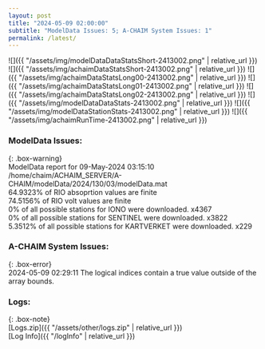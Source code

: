 ```yaml
---
layout: post
title: "2024-05-09 02:00:00"
subtitle: "ModelData Issues: 5; A-CHAIM System Issues: 1"
permalink: /latest/
---
```


![]({{ "/assets/img/modelDataDataStatsShort-2413002.png" | relative_url }})
![]({{ "/assets/img/achaimDataStatsShort-2413002.png" | relative_url }})
![]({{ "/assets/img/achaimDataStatsLong00-2413002.png" | relative_url }})
![]({{ "/assets/img/achaimDataStatsLong01-2413002.png" | relative_url }})
![]({{ "/assets/img/achaimDataStatsLong02-2413002.png" | relative_url }})
![]({{ "/assets/img/modelDataDataStats-2413002.png" | relative_url }})
![]({{ "/assets/img/modelDataStationStats-2413002.png" | relative_url }})
![]({{ "/assets/img/achaimRunTime-2413002.png" | relative_url }})


### ModelData Issues:  
  
{: .box-warning}  
 ModelData report for 09-May-2024 03:15:10   
 /home/chaim/ACHAIM_SERVER/A-CHAIM/modelData/2024/130/03/modelData.mat   
 64.9323% of RIO absoprtion values are finite   
 74.5156% of RIO volt values are finite   
 0% of all possible stations for IONO were downloaded. x4367   
 0% of all possible stations for SENTINEL were downloaded. x3822   
 5.3512% of all possible stations for KARTVERKET were downloaded. x229   
  
### A-CHAIM System Issues:  
  
{: .box-error}  
2024-05-09 02:29:11 The logical indices contain a true value outside of the array bounds.  

### Logs:  
  
{: .box-note}  
[Logs.zip]({{ "/assets/other/logs.zip" | relative_url }})  
[Log Info]({{ "/logInfo" | relative_url }})  
